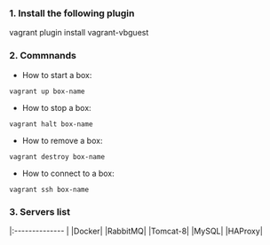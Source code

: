 ### 1. Install the following plugin
vagrant plugin install vagrant-vbguest


### 2. Commnands

* How to start a box:
```
vagrant up box-name
```
* How to stop a box:   
```
vagrant halt box-name
```
* How to remove a box:
```
vagrant destroy box-name
```
* How to connect to a box:
```
vagrant ssh box-name
```

### 3. Servers list

|:-------------- |
|Docker|
|RabbitMQ|
|Tomcat-8|
|MySQL|
|HAProxy|
